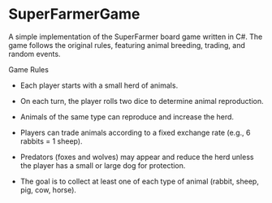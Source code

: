 # SuperFarmerGame
A simple implementation of the SuperFarmer board game written in C#. The game follows the original rules, featuring animal breeding, trading, and random events.

Game Rules
- Each player starts with a small herd of animals.

- On each turn, the player rolls two dice to determine animal reproduction.

- Animals of the same type can reproduce and increase the herd.

- Players can trade animals according to a fixed exchange rate (e.g., 6 rabbits = 1 sheep).

- Predators (foxes and wolves) may appear and reduce the herd unless the player has a small or large dog for protection.

- The goal is to collect at least one of each type of animal (rabbit, sheep, pig, cow, horse).
